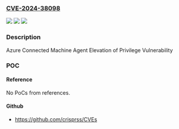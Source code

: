 ### [CVE-2024-38098](https://cve.mitre.org/cgi-bin/cvename.cgi?name=CVE-2024-38098)
![](https://img.shields.io/static/v1?label=Product&message=Azure%20Connected%20Machine%20Agent&color=blue)
![](https://img.shields.io/static/v1?label=Version&message=1.0.0%3C%201.44%20&color=brighgreen)
![](https://img.shields.io/static/v1?label=Vulnerability&message=CWE-59%3A%20Improper%20Link%20Resolution%20Before%20File%20Access%20('Link%20Following')&color=brighgreen)

### Description

Azure Connected Machine Agent Elevation of Privilege Vulnerability

### POC

#### Reference
No PoCs from references.

#### Github
- https://github.com/crisprss/CVEs

